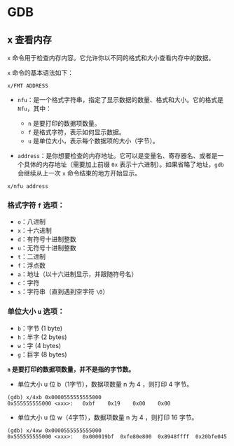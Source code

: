 # GDB



## x 查看内存

`x` 命令用于检查内存内容。它允许你以不同的格式和大小查看内存中的数据。

`x` 命令的基本语法如下：

```
x/FMT ADDRESS
```

- `nfu`：是一个格式字符串，指定了显示数据的数量、格式和大小。它的格式是 `Nfu`，其中：
    - `n` 是要打印的数据项数量。
    - `f` 是格式字符，表示如何显示数据。
    - `u` 是单位大小，表示每个数据项的大小（字节）。

- `address`：是你想要检查的内存地址。它可以是变量名、寄存器名、或者是一个具体的内存地址（需要加上前缀 `0x` 表示十六进制）。如果省略了地址，`gdb` 会继续从上一次 `x` 命令结束的地方开始显示。

```
x/nfu address
```



### 格式字符 `f` 选项：

- `o`：八进制
- `x`：十六进制
- `d`：有符号十进制整数
- `u`：无符号十进制整数
- `t`：二进制
- `f`：浮点数
- `a`：地址（以十六进制显示，并跟随符号名）
- `c`：字符
- `s`：字符串（直到遇到空字符 `\0`）

### 单位大小 `u` 选项：

- `b`：字节 (1 byte)
- `h`：半字 (2 bytes)
- `w`：字 (4 bytes)
- `g`：巨字 (8 bytes)



**`n` 是要打印的数据项数量，并不是指的字节数。**

- 单位大小 u 位 b（1字节），数据项数量 n 为 4 ，则打印 4 字节。

```
(gdb) x/4xb 0x0000555555555000
0x555555555000 <xxx>:	0xbf	0x19	0x00	0x00
```

- 单位大小 u 位 w（4字节），数据项数量 n 为 4 ，则打印 16 字节。

```
(gdb) x/4xw 0x0000555555555000
0x555555555000 <xxx>:	0x000019bf	0xfe80e800	0x8948ffff	0x20bfe045
```

